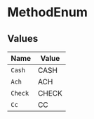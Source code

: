 # MethodEnum


## Values

| Name    | Value   |
| ------- | ------- |
| `Cash`  | CASH    |
| `Ach`   | ACH     |
| `Check` | CHECK   |
| `Cc`    | CC      |